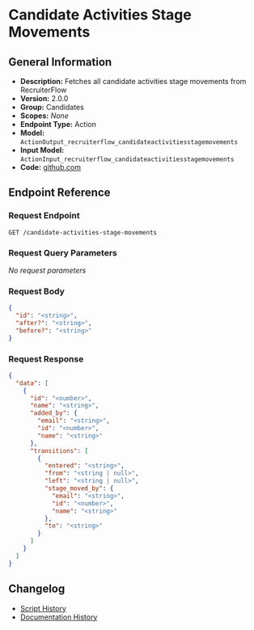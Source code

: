<!-- BEGIN GENERATED CONTENT -->
# Candidate Activities Stage Movements

## General Information

- **Description:** Fetches all candidate activities stage movements from RecruiterFlow
- **Version:** 2.0.0
- **Group:** Candidates
- **Scopes:** _None_
- **Endpoint Type:** Action
- **Model:** `ActionOutput_recruiterflow_candidateactivitiesstagemovements`
- **Input Model:** `ActionInput_recruiterflow_candidateactivitiesstagemovements`
- **Code:** [github.com](https://github.com/NangoHQ/integration-templates/tree/main/integrations/recruiterflow/actions/candidate-activities-stage-movements.ts)


## Endpoint Reference

### Request Endpoint

`GET /candidate-activities-stage-movements`

### Request Query Parameters

_No request parameters_

### Request Body

```json
{
  "id": "<string>",
  "after?": "<string>",
  "before?": "<string>"
}
```

### Request Response

```json
{
  "data": [
    {
      "id": "<number>",
      "name": "<string>",
      "added_by": {
        "email": "<string>",
        "id": "<number>",
        "name": "<string>"
      },
      "transitions": [
        {
          "entered": "<string>",
          "from": "<string | null>",
          "left": "<string | null>",
          "stage_moved_by": {
            "email": "<string>",
            "id": "<number>",
            "name": "<string>"
          },
          "to": "<string>"
        }
      ]
    }
  ]
}
```

## Changelog

- [Script History](https://github.com/NangoHQ/integration-templates/commits/main/integrations/recruiterflow/actions/candidate-activities-stage-movements.ts)
- [Documentation History](https://github.com/NangoHQ/integration-templates/commits/main/integrations/recruiterflow/actions/candidate-activities-stage-movements.md)

<!-- END  GENERATED CONTENT -->

